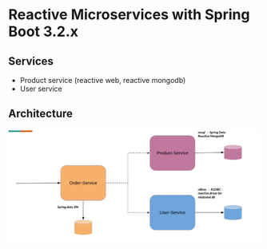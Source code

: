 # Reactive Microservices with Spring Boot 3.2.x

## Services

- Product service (reactive web, reactive mongodb)
- User service


## Architecture

![architecture](./screenshots/high_level_architecture.png)